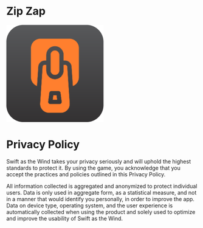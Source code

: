 # Zip Zap

<img src="/icon512.png" width="256">

# Privacy Policy

Swift as the Wind takes your privacy seriously and will uphold the highest standards to protect it. By using the game, you acknowledge that you accept the practices and policies outlined in this Privacy Policy.

All information collected is aggregated and anonymized to protect individual users. Data is only used in aggregate form, as a statistical measure, and not in a manner that would identify you personally, in order to improve the app. Data on device type, operating system, and the user experience is automatically collected when using the product and solely used to optimize and improve the usability of Swift as the Wind.
